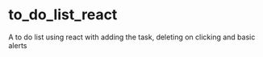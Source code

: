 # to_do_list_react
A to do list using react with adding the task, deleting on clicking and basic alerts
